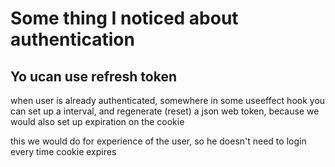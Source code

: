 # Some thing I noticed about authentication

## Yo ucan use refresh token

when user is already authenticated, somewhere in some useeffect hook you can set up a interval, and regenerate (reset) a json web token, because we would also set up expiration on the cookie

this we would do for experience of the user, so he doesn't need to login every time cookie expires